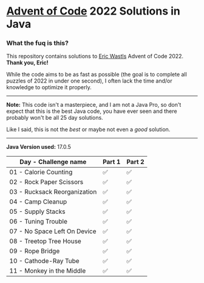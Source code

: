 # [Advent of Code](https://adventofcode.com/) 2022 Solutions in Java

### What the fuq is this?

This repository contains solutions to [Eric Wastls](https://twitter.com/ericwastl) Advent of Code 2022.
<br>**Thank you, Eric!**

While the code aims to be as fast as possible (the goal is to complete all puzzles of 2022 in under one second),
I often lack the time and/or knowledge to optimize it properly.

<hr>

**Note:** This code isn't a masterpiece, and I am not a Java Pro, so don't expect that this is the best Java code,
you have ever seen and there probably won't be all 25 day solutions.

Like I said, this is not the *best* or maybe not even a *good* solution.

<hr>

**Java Version used:** 17.0.5

| Day - Challenge name         | Part 1 | Part 2 |
|------------------------------|--------|--------|
| 01 - Calorie Counting        | ✅      | ✅      |
| 02 - Rock Paper Scissors     | ✅      | ✅      |
| 03 - Rucksack Reorganization | ✅      | ✅      |
| 04 - Camp Cleanup            | ✅      | ✅      |
| 05 - Supply Stacks           | ✅      | ✅      |
| 06 - Tuning Trouble          | ✅      | ✅      |
| 07 - No Space Left On Device | ✅      | ✅      |
| 08 - Treetop Tree House      | ✅      | ✅      |
| 09 - Rope Bridge             | ✅      | ✅      |
| 10 - Cathode-Ray Tube        | ✅      | ✅      |
| 11 - Monkey in the Middle    | ✅      | ✅      |
